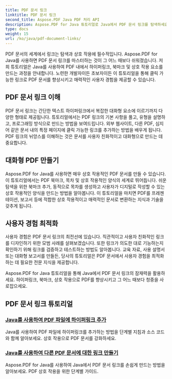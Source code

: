 ```yaml
---
title: PDF 문서 링크
linktitle: PDF 문서 링크
second_title: Aspose.PDF Java PDF 처리 API
description: Aspose.PDF for Java 튜토리얼로 Java에서 PDF 문서 링크를 탐색하세요. 하이퍼링크, 북마크, 대화형 PDF를 손쉽게 만드세요.
type: docs
weight: 15
url: /ko/java/pdf-document-links/
---
```


PDF 문서의 세계에서 링크는 탐색과 상호 작용에 필수적입니다. Aspose.PDF for Java를 사용하면 PDF 문서 링크를 마스터하는 것이 그 어느 때보다 쉬워졌습니다. 저희 튜토리얼은 Java를 사용하여 PDF 내에서 하이퍼링크, 북마크 및 상호 작용 요소를 만드는 과정을 안내합니다. 노련한 개발자이든 초보자이든 이 튜토리얼을 통해 클릭 가능한 링크로 PDF 문서를 향상시키고 매력적인 사용자 경험을 제공할 수 있습니다.

## PDF 문서 링크 이해

PDF 문서 링크는 간단한 텍스트 하이퍼링크에서 복잡한 대화형 요소에 이르기까지 다양한 형태로 제공됩니다. 튜토리얼에서는 PDF 링크의 기본 사항을 풀고, 유형을 설명하고, 프로그래밍 방식으로 만드는 방법을 보여드립니다. 외부 웹사이트, 다른 PDF, 심지어 같은 문서 내의 특정 페이지에 클릭 가능한 링크를 추가하는 방법을 배우게 됩니다. PDF 링크의 뉘앙스를 이해하는 것은 문서를 사용자 친화적이고 대화형으로 만드는 데 중요합니다.

## 대화형 PDF 만들기

Aspose.PDF for Java를 사용하면 매우 상호 작용적인 PDF 문서를 만들 수 있습니다. 이 튜토리얼에서는 PDF 북마크, 목차 및 상호 작용적인 양식의 세계로 뛰어듭니다. 쉬운 탐색을 위한 북마크 추가, 동적으로 목차를 생성하고 사용자가 디지털로 작성할 수 있는 상호 작용적인 양식을 만드는 방법을 알아봅니다. 이 튜토리얼을 마치면 PDF를 프레젠테이션, 보고서 등에 적합한 상호 작용적이고 매력적인 문서로 변환하는 지식과 기술을 갖추게 됩니다.

## 사용자 경험 최적화

사용자 경험은 PDF 문서 링크의 최전선에 있습니다. 직관적이고 사용자 친화적인 링크를 디자인하기 위한 모범 사례를 살펴보겠습니다. 또한 링크가 의도한 대로 기능하는지 확인하기 위해 링크를 검증하고 테스트하는 방법도 알아봅니다. 교육 자료, 사용 설명서 또는 대화형 보고서를 만들든, 당사의 튜토리얼은 PDF 문서에서 사용자 경험을 최적화하는 데 필요한 전문 지식을 제공합니다.

Aspose.PDF for Java 튜토리얼을 통해 Java에서 PDF 문서 링크의 잠재력을 활용하세요. 하이퍼링크, 북마크, 상호 작용으로 PDF를 향상시키고 그 어느 때보다 청중을 사로잡으세요.

## PDF 문서 링크 튜토리얼
### [Java를 사용하여 PDF 파일에 하이퍼링크 추가](./add-hyperlink-in-pdf-file-using-java/)
Java를 사용하여 PDF 파일에 하이퍼링크를 추가하는 방법을 단계별 지침과 소스 코드와 함께 알아보세요. 상호 작용으로 PDF 문서를 강화하세요.
### [Java를 사용하여 다른 PDF 문서에 대한 링크 만들기](./create-a-link-to-another-pdf-document-using-java/)
Aspose.PDF for Java를 사용하여 Java에서 PDF 문서 링크를 손쉽게 만드는 방법을 알아보세요. PDF 상호 작용을 위한 단계별 가이드.